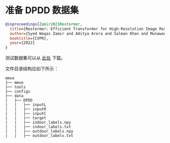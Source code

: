 # 准备 DPDD 数据集

<!-- [DATASET] -->

```bibtex
@inproceedings{Zamir2021Restormer,
  title={Restormer: Efficient Transformer for High-Resolution Image Restoration},
  author={Syed Waqas Zamir and Aditya Arora and Salman Khan and Munawar Hayat and Fahad Shahbaz Khan and Ming-Hsuan Yang},
  booktitle={CVPR},
  year={2022}
}
```

测试数据集可以从 [此处](https://drive.google.com/file/d/1dDWUQ_D93XGtcywoUcZE1HOXCV4EuLyw/) 下载。

文件目录结构应如下所示：

```text
mmve
├── mmve
├── tools
├── configs
├── data
|   ├── DPDD
|   |   ├── inputL
|   |   ├── inputR
|   |   ├── inputC
|   |   ├── target
|   |   ├── indoor_labels.npy
|   |   ├── indoor_labels.txt
|   |   ├── outdoor_labels.npy
|   |   ├── outdoor_labels.txt
```
